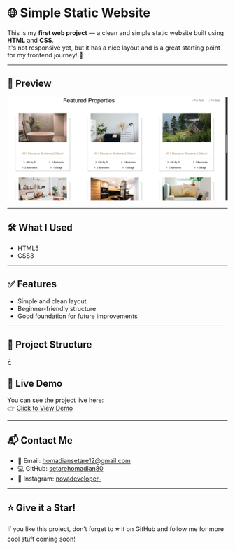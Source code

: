 # 🌐 Simple Static Website

This is my **first web project** — a clean and simple static website built using **HTML** and **CSS**.  
It's not responsive yet, but it has a nice layout and is a great starting point for my frontend journey! 🚀

---

## 📸 Preview

<div align="center">
  <img src="assets/image/img/sc.png" alt="Project Screenshot" width="700"/>
</div>

---

## 🛠️ What I Used

- HTML5
- CSS3

---

## ✅ Features

- Simple and clean layout
- Beginner-friendly structure
- Good foundation for future improvements

---

## 📂 Project Structure
خ
## 🔗 Live Demo

You can see the project live here:  
👉 [Click to View Demo](http://127.0.0.1:5500/index.html)

---

## 📬 Contact Me

- 📧 Email: [homadiansetare12@gmail.com](mailto:homadiansetare12@gmail.com)
- 💻 GitHub: [setarehomadian80](https://github.com/setarehomadian80)
- 📸 Instagram: [novadeveloper-](https://instagram.com/novadeveloper-)

---

## ⭐ Give it a Star!

If you like this project, don’t forget to **⭐** it on GitHub and follow me for more cool stuff coming soon!

